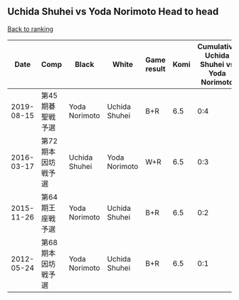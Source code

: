 ## Uchida Shuhei vs Yoda Norimoto Head to head

[Back to ranking](../../index.md)




| **Date** | **Comp** | **Black** | **White** | **Game result** | **Komi** | **Cumulative Uchida Shuhei vs Yoda Norimoto** | **Uchida Shuhei streak** | **Yoda Norimoto streak** | 
| --- | --- | --- | --- | --- | --- | --- | --- | --- |
| 2019-08-15 | 第45期碁聖戦予選 | Yoda Norimoto | Uchida Shuhei | B+R | 6.5 | 0:4 | 0 | 4 | 
| 2016-03-17 | 第72期本因坊戦予選 | Uchida Shuhei | Yoda Norimoto | W+R | 6.5 | 0:3 | 0 | 3 | 
| 2015-11-26 | 第64期王座戦予選 | Yoda Norimoto | Uchida Shuhei | B+R | 6.5 | 0:2 | 0 | 2 | 
| 2012-05-24 | 第68期本因坊戦予選 | Yoda Norimoto | Uchida Shuhei | B+R | 6.5 | 0:1 | 0 | 1 |




